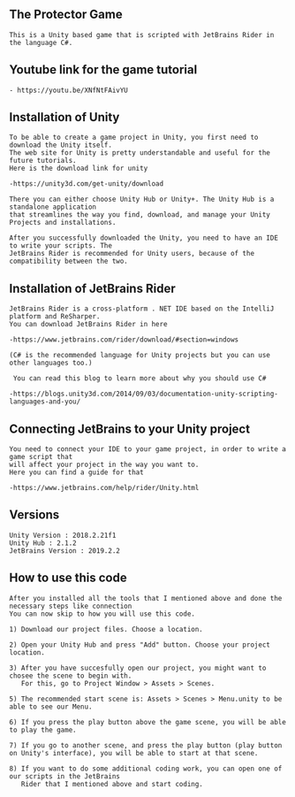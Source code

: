 ## The Protector Game

	This is a Unity based game that is scripted with JetBrains Rider in the language C#.

## Youtube link for the game tutorial
	
	- https://youtu.be/XNfNtFAivYU

## Installation of Unity
	
	To be able to create a game project in Unity, you first need to download the Unity itself. 
	The web site for Unity is pretty understandable and useful for the future tutorials. 
	Here is the download link for unity

	-https://unity3d.com/get-unity/download

	There you can either choose Unity Hub or Unity+. The Unity Hub is a standalone application 
	that streamlines the way you find, download, and manage your Unity Projects and installations.

	After you successfully downloaded the Unity, you need to have an IDE to write your scripts. The
	JetBrains Rider is recommended for Unity users, because of the compatibility between the two. 

## Installation of JetBrains Rider

	JetBrains Rider is a cross-platform . NET IDE based on the IntelliJ platform and ReSharper.
	You can download JetBrains Rider in here

	-https://www.jetbrains.com/rider/download/#section=windows

	(C# is the recommended language for Unity projects but you can use other languages too.)

	 You can read this blog to learn more about why you should use C#

	-https://blogs.unity3d.com/2014/09/03/documentation-unity-scripting-languages-and-you/

## Connecting JetBrains to your Unity project

	You need to connect your IDE to your game project, in order to write a game script that
	will affect your project in the way you want to. 
	Here you can find a guide for that
	
	-https://www.jetbrains.com/help/rider/Unity.html

## Versions

	Unity Version : 2018.2.21f1
	Unity Hub : 2.1.2
	JetBrains Version : 2019.2.2

## How to use this code

	After you installed all the tools that I mentioned above and done the necessary steps like connection
	You can now skip to how you will use this code. 

	1) Download our project files. Choose a location.
	   
	2) Open your Unity Hub and press "Add" button. Choose your project location.

	3) After you have succesfully open our project, you might want to chosee the scene to begin with.
	   For this, go to Project Window > Assets > Scenes.

	5) The recommended start scene is: Assets > Scenes > Menu.unity to be able to see our Menu. 

	6) If you press the play button above the game scene, you will be able to play the game. 

	7) If you go to another scene, and press the play button (play button on Unity's interface), you will be able to start at that scene. 

	8) If you want to do some additional coding work, you can open one of our scripts in the JetBrains 
	   Rider that I mentioned above and start coding. 







	
	
